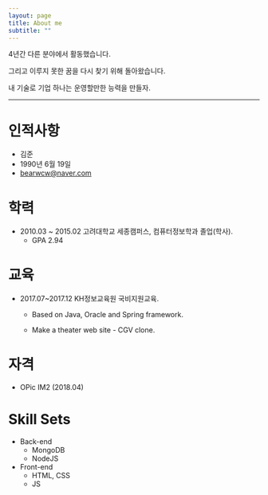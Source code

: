 ```yaml
---
layout: page
title: About me
subtitle: ""
---
```



4년간 다른 분야에서 활동했습니다.

그리고 이루지 못한 꿈을 다시 찾기 위해 돌아왔습니다.

내 기술로 기업 하나는 운영할만한 능력을 만들자.



---



# 인적사항

* 김준 
* 1990년 6월 19일
* bearwcw@naver.com



# 학력

* 2010.03 ~ 2015.02 고려대학교 세종캠퍼스, 컴퓨터정보학과 졸업(학사). 
  + GPA 2.94



# 교육

* 2017.07~2017.12 KH정보교육원 국비지원교육.

  * Based on Java, Oracle and  Spring framework.

  * Make a theater web site - CGV clone.



# 자격

* OPic IM2 (2018.04)



# Skill Sets

* Back-end
  + MongoDB
  + NodeJS
* Front-end
  + HTML, CSS
  + JS
